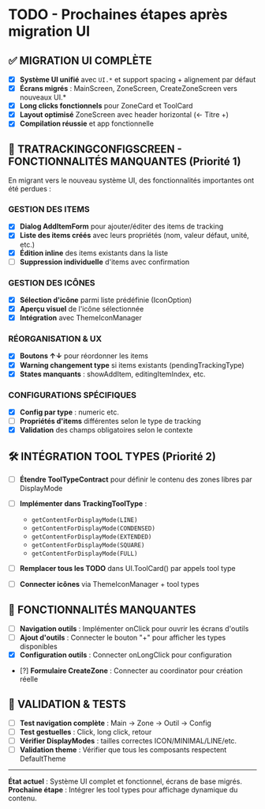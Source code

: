 # TODO - Prochaines étapes après migration UI

## ✅ MIGRATION UI COMPLÈTE 
- [x] **Système UI unifié** avec `UI.*` et support spacing + alignement par défaut
- [x] **Écrans migrés** : MainScreen, ZoneScreen, CreateZoneScreen vers nouveaux UI.*
- [x] **Long clicks fonctionnels** pour ZoneCard et ToolCard
- [x] **Layout optimisé** ZoneScreen avec header horizontal (← Titre +)
- [x] **Compilation réussie** et app fonctionnelle

## 🚨 TRATRACKINGCONFIGSCREEN - FONCTIONNALITÉS MANQUANTES (Priorité 1)
En migrant vers le nouveau système UI, des fonctionnalités importantes ont été perdues :

### **GESTION DES ITEMS**
- [x] **Dialog AddItemForm** pour ajouter/éditer des items de tracking
- [x] **Liste des items créés** avec leurs propriétés (nom, valeur défaut, unité, etc.)
- [x] **Édition inline** des items existants dans la liste
- [ ] **Suppression individuelle** d'items avec confirmation

### **GESTION DES ICÔNES** 
- [x] **Sélection d'icône** parmi liste prédéfinie (IconOption)
- [x] **Aperçu visuel** de l'icône sélectionnée
- [x] **Intégration** avec ThemeIconManager

### **RÉORGANISATION & UX**
- [x] **Boutons ↑↓** pour réordonner les items 
- [x] **Warning changement type** si items existants (pendingTrackingType)
- [x] **States manquants** : showAddItem, editingItemIndex, etc.

### **CONFIGURATIONS SPÉCIFIQUES**
- [x] **Config par type** : numeric etc.
- [ ] **Propriétés d'items** différentes selon le type de tracking
- [x] **Validation** des champs obligatoires selon le contexte

## 🛠️ INTÉGRATION TOOL TYPES (Priorité 2)  
- [ ] **Étendre ToolTypeContract** pour définir le contenu des zones libres par DisplayMode
- [ ] **Implémenter dans TrackingToolType** :
  - `getContentForDisplayMode(LINE)`
  - `getContentForDisplayMode(CONDENSED)`
  - `getContentForDisplayMode(EXTENDED)`
  - `getContentForDisplayMode(SQUARE)`
  - `getContentForDisplayMode(FULL)`
- [ ] **Remplacer tous les TODO** dans UI.ToolCard() par appels tool type
- [ ] **Connecter icônes** via ThemeIconManager + tool types



## 🔧 FONCTIONNALITÉS MANQUANTES
- [ ] **Navigation outils** : Implémenter onClick pour ouvrir les écrans d'outils
- [ ] **Ajout d'outils** : Connecter le bouton "+" pour afficher les types disponibles
- [x] **Configuration outils** : Connecter onLongClick pour configuration
- [?] **Formulaire CreateZone** : Connecter au coordinator pour création réelle

## 🎯 VALIDATION & TESTS
- [ ] **Test navigation complète** : Main → Zone → Outil → Config
- [ ] **Test gestuelles** : Click, long click, retour
- [ ] **Vérifier DisplayModes** : tailles correctes ICON/MINIMAL/LINE/etc.
- [ ] **Validation theme** : Vérifier que tous les composants respectent DefaultTheme

---

**État actuel** : Système UI complet et fonctionnel, écrans de base migrés.  
**Prochaine étape** : Intégrer les tool types pour affichage dynamique du contenu.

